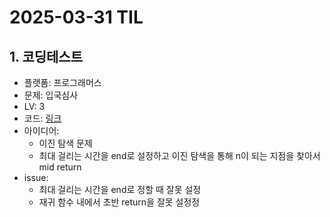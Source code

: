 # 2025-03-31 TIL

## 1. 코딩테스트
- 플랫폼: 프로그래머스
- 문제: 입국심사
- LV: 3
- 코드: [링크](https://github.com/achieve00/CodingTest/blob/main/%ED%94%84%EB%A1%9C%EA%B7%B8%EB%9E%98%EB%A8%B8%EC%8A%A4/LV3/%EC%9E%85%EA%B5%AD%EC%8B%AC%EC%82%AC.py)
- 아이디어:
    - 이진 탐색 문제
    - 최대 걸리는 시간을 end로 설정하고 이진 탐색을 통해 n이 되는 지점을 찾아서 mid return
- issue:
    - 최대 걸리는 시간을 end로 정할 때 잘못 설정
    - 재귀 함수 내에서 초반 return을 잘못 설정정